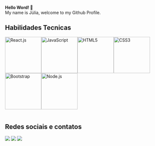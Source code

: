 <b>Hello Word! 👋</b> <br> My name is Júlia, welcome to my Github Profile.

## Habilidades Tecnicas 
<table>
  <img src="https://cdn.jsdelivr.net/gh/devicons/devicon/icons/react/react-original-wordmark.svg" width="120" alt="React.js">
  <img src="https://cdn.jsdelivr.net/gh/devicons/devicon/icons/javascript/javascript-original.svg" width="120" alt="JavaScript">
  <img src="https://cdn.jsdelivr.net/gh/devicons/devicon/icons/html5/html5-original.svg" width="120" alt="HTML5">
  <img src="https://cdn.jsdelivr.net/gh/devicons/devicon/icons/css3/css3-original.svg" width="120" alt="CSS3">
  <img src="https://cdn.jsdelivr.net/gh/devicons/devicon/icons/bootstrap/bootstrap-original-wordmark.svg" width="120" alt="Bootstrap">
  <img src="https://cdn.jsdelivr.net/gh/devicons/devicon/icons/nodejs/nodejs-original.svg" width="120" alt="Node.js">
</table>

## Redes sociais e contatos 
<div> 
  <a href="https://www.instagram.com/_leehxd/" target="_blank"><img src="https://img.shields.io/badge/-Instagram-%23E4405F?style=for-the-badge&logo=instagram&logoColor=white" target="_blank"></a>
  <a href = "mailto: julialeticia100@gmail.com"><img src="https://img.shields.io/badge/-Gmail-%23333?style=for-the-badge&logo=gmail&logoColor=white" target="_blank"></a>
  <a href="https://www.linkedin.com/in/leticiajm/" target="_blank"><img src="https://img.shields.io/badge/-LinkedIn-%230077B5?style=for-the-badge&logo=linkedin&logoColor=white" target="_blank"></a> 
</div>

          
